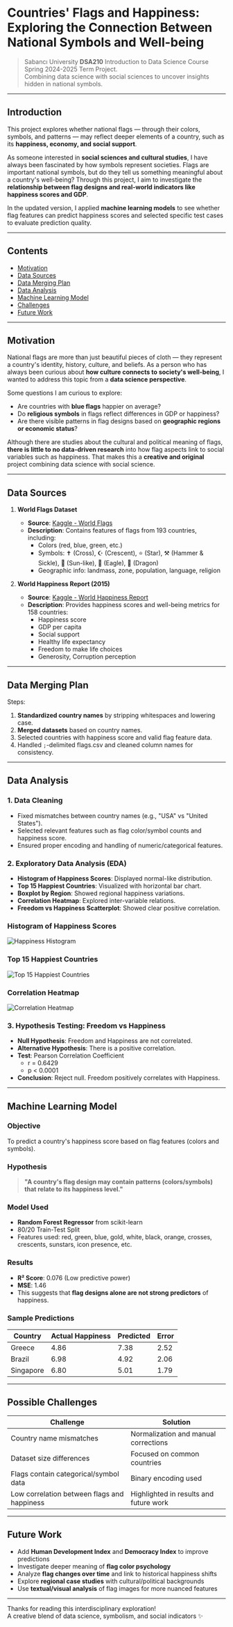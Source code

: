 # Countries' Flags and Happiness: Exploring the Connection Between National Symbols and Well-being

> Sabancı University **DSA210** Introduction to Data Science Course Spring 2024-2025 Term Project.  
> Combining data science with social sciences to uncover insights hidden in national symbols.  

---

## Introduction  

This project explores whether national flags — through their colors, symbols, and patterns — may reflect deeper elements of a country, such as its **happiness, economy, and social support**.  

As someone interested in **social sciences and cultural studies**, I have always been fascinated by how symbols represent societies. Flags are important national symbols, but do they tell us something meaningful about a country's well-being? Through this project, I aim to investigate the **relationship between flag designs and real-world indicators like happiness scores and GDP**.  

In the updated version, I applied **machine learning models** to see whether flag features can predict happiness scores and selected specific test cases to evaluate prediction quality.

---

## Contents  
- [Motivation](#motivation)  
- [Data Sources](#data-sources)  
- [Data Merging Plan](#data-merging-plan)  
- [Data Analysis](#data-analysis)  
- [Machine Learning Model](#machine-learning-model)  
- [Challenges](#possible-challenges)  
- [Future Work](#future-work)  

---

## Motivation   

National flags are more than just beautiful pieces of cloth — they represent a country's identity, history, culture, and beliefs. As a person who has always been curious about **how culture connects to society's well-being**, I wanted to address this topic from a **data science perspective**.  

Some questions I am curious to explore:  
- Are countries with **blue flags** happier on average?  
- Do **religious symbols** in flags reflect differences in GDP or happiness?  
- Are there visible patterns in flag designs based on **geographic regions or economic status**?  

Although there are studies about the cultural and political meaning of flags, **there is little to no data-driven research** into how flag aspects link to social variables such as happiness. That makes this a **creative and original** project combining data science with social science.  

---

## Data Sources  

1. **World Flags Dataset**  
   - **Source**: [Kaggle - World Flags](https://www.kaggle.com/datasets/edoardoba/world-flags)  
   - **Description**: Contains features of flags from 193 countries, including:  
     - Colors (red, blue, green, etc.)  
     - Symbols: ✝️ (Cross), ☪ (Crescent), ⭐ (Star), ⚒️ (Hammer & Sickle), 🌆 (Sun-like), 🦅 (Eagle), 🐉 (Dragon)
     - Geographic info: landmass, zone, population, language, religion  

2. **World Happiness Report (2015)**  
   - **Source**: [Kaggle - World Happiness Report](https://www.kaggle.com/unsdsn/world-happiness)  
   - **Description**: Provides happiness scores and well-being metrics for 158 countries:  
     - Happiness score  
     - GDP per capita  
     - Social support  
     - Healthy life expectancy  
     - Freedom to make life choices  
     - Generosity, Corruption perception

---

## Data Merging Plan  

Steps:  
1. **Standardized country names** by stripping whitespaces and lowering case.  
2. **Merged datasets** based on country names.  
3. Selected countries with happiness score and valid flag feature data.  
4. Handled `;`-delimited flags.csv and cleaned column names for consistency.

---

## Data Analysis

### 1. Data Cleaning  
- Fixed mismatches between country names (e.g., "USA" vs "United States").
- Selected relevant features such as flag color/symbol counts and happiness score.
- Ensured proper encoding and handling of numeric/categorical features.

### 2. Exploratory Data Analysis (EDA)
- **Histogram of Happiness Scores**: Displayed normal-like distribution.
- **Top 15 Happiest Countries**: Visualized with horizontal bar chart.
- **Boxplot by Region**: Showed regional happiness variations.
- **Correlation Heatmap**: Explored inter-variable relations.
- **Freedom vs Happiness Scatterplot**: Showed clear positive correlation.

### Histogram of Happiness Scores
![Happiness Histogram](happiness_histogram.png)

### Top 15 Happiest Countries
![Top 15 Happiest Countries](top15_happiness.png)

### Correlation Heatmap
![Correlation Heatmap](correlation_heatmap.png)

### 3. Hypothesis Testing: Freedom vs Happiness
- **Null Hypothesis**: Freedom and Happiness are not correlated.
- **Alternative Hypothesis**: There is a positive correlation.
- **Test**: Pearson Correlation Coefficient
  - r = 0.6429
  - p < 0.0001
- **Conclusion**: Reject null. Freedom positively correlates with Happiness.

---

## Machine Learning Model

### Objective
To predict a country's happiness score based on flag features (colors and symbols).

### Hypothesis
> **"A country's flag design may contain patterns (colors/symbols) that relate to its happiness level."**

### Model Used
- **Random Forest Regressor** from scikit-learn
- 80/20 Train-Test Split
- Features used: red, green, blue, gold, white, black, orange, crosses, crescents, sunstars, icon presence, etc.

### Results
- **R² Score**: 0.076 (Low predictive power)
- **MSE**: 1.46
- This suggests that **flag designs alone are not strong predictors** of happiness.

### Sample Predictions
| Country   | Actual Happiness | Predicted | Error |
|-----------|------------------|-----------|-------|
| Greece    | 4.86             | 7.38      | 2.52  |
| Brazil    | 6.98             | 4.92      | 2.06  |
| Singapore | 6.80             | 5.01      | 1.79  |

---

## Possible Challenges  

| Challenge                              | Solution                                  |
|----------------------------------------|-------------------------------------------|
| Country name mismatches                | Normalization and manual corrections      |
| Dataset size differences               | Focused on common countries               |
| Flags contain categorical/symbol data  | Binary encoding used                      |
| Low correlation between flags and happiness | Highlighted in results and future work |

---

## Future Work  

- Add **Human Development Index** and **Democracy Index** to improve predictions
- Investigate deeper meaning of **flag color psychology**
- Analyze **flag changes over time** and link to historical happiness shifts
- Explore **regional case studies** with cultural/political backgrounds
- Use **textual/visual analysis** of flag images for more nuanced features

---

Thanks for reading this interdisciplinary exploration!  
A creative blend of data science, symbolism, and social indicators ✨

